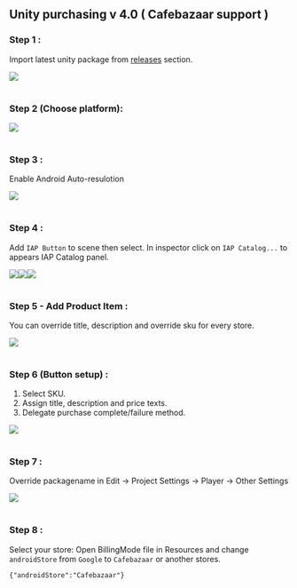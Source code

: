 ## Unity purchasing v 4.0 ( Cafebazaar support )



### Step 1 :
Import latest unity package from [releases](https://github.com/manjav/unitypurchasing-cafebazaar/releases) section.


<img src="https://github.com/manjav/unitypurchasing-cafebazaar/blob/master/images/Unity-package.png?raw=true"/><br/><br/>

### Step 2 (Choose platform): 
<img src="https://github.com/manjav/unitypurchasing-cafebazaar/blob/master/images/Choose-platform.png?raw=true"/><br/><br/>

### Step 3 :
Enable Android Auto-resulotion

<img src="https://github.com/manjav/unitypurchasing-cafebazaar/blob/master/images/Auto-resulotion.png?raw=true"/><br/><br/>

### Step 4 :
Add `IAP Button` to scene then select. In inspector click on `IAP Catalog...` to appears IAP Catalog panel.

<img src="https://github.com/manjav/unitypurchasing-cafebazaar/blob/master/images/Button-add.png?raw=true"/><img src="https://github.com/manjav/unitypurchasing-cafebazaar/blob/master/images/Button-inspector.png?raw=true"/><img src="https://github.com/manjav/unitypurchasing-cafebazaar/blob/master/images/Catalog.png?raw=true"/><br/><br/>

### Step 5 - Add Product Item :
You can override title, description and override sku for every store.

<img src="https://github.com/manjav/unitypurchasing-cafebazaar/blob/master/images/Catalog-fill.png?raw=true"/><br/><br/>

### Step 6 (Button setup) :
1. Select SKU.
2. Assign title, description and price texts.
3. Delegate purchase complete/failure method.

<img src="https://github.com/manjav/unitypurchasing-cafebazaar/blob/master/images/Button-setup.png?raw=true"/><br/><br/>

### Step 7 :
Override packagename in Edit -> Project Settings -> Player -> Other Settings

<img src="https://github.com/manjav/unitypurchasing-cafebazaar/blob/master/images/Override-packagename.png?raw=true"/><br/><br/>

### Step 8 :
Select your store: Open BillingMode file in Resources and change `androidStore` from `Google` to `Cafebazaar` or another stores.
```
{"androidStore":"Cafebazaar"}
```